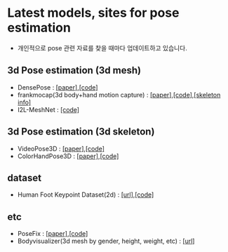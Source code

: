 # Latest models, sites for pose estimation
* 개인적으로 pose 관련 자료를 찾을 때마다 업데이트하고 있습니다.

## 3d Pose estimation (3d mesh)
* DensePose : [[paper]](https://arxiv.org/abs/1802.00434),[[code]](https://github.com/facebookresearch/detectron2/tree/master/projects/DensePose)
* frankmocap(3d body+hand motion capture) : [[paper]](https://arxiv.org/abs/2008.08324),[[code]](https://github.com/facebookresearch/frankmocap),[[skeleton info]](https://github.com/facebookresearch/frankmocap/blob/master/docs/joint_order.md)
* I2L-MeshNet : [[code]](https://github.com/mks0601/I2L-MeshNet_RELEASE)

## 3d Pose estimation (3d skeleton)
* VideoPose3D : [[paper]](https://arxiv.org/abs/1811.11742),[[code]](https://github.com/facebookresearch/VideoPose3D)
* ColorHandPose3D : [[paper]](https://arxiv.org/abs/2008.03713),[[code]](https://github.com/lmb-freiburg/hand3d)

## dataset
* Human Foot Keypoint Dataset(2d) : [[url]](https://cmu-perceptual-computing-lab.github.io/foot_keypoint_dataset/),[[code]](https://github.com/CMU-Perceptual-Computing-Lab/openpose_train)

## etc
* PoseFix : [[paper]](https://arxiv.org/abs/1812.03595),[[code]](https://github.com/mks0601/PoseFix_RELEASE)
* Bodyvisualizer(3d mesh by gender, height, weight, etc) : [[url]](https://bodyvisualizer.com/male.html)


